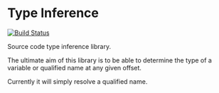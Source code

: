 Type Inference
==============

[![Build Status](https://travis-ci.org/phpactor/type-inference.svg?branch=master)](https://travis-ci.org/phpactor/type-inference)

Source code type inference library.

The ultimate aim of this library is to be able to determine the type of a variable or
qualified name at any given offset.

Currently it will simply resolve a qualified name.
